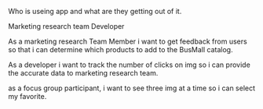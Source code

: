 Who is useing app and what are they getting out of it.

<!-- as a ______, I want _________ so that ___________. -->


Marketing research team
Developer


As a marketing research Team Member i want to get feedback from users so that i can determine which products to add to the BusMall catalog.

As a developer i want to track the number of clicks on img so i can provide the accurate data to marketing research team.

as a focus group participant, i want to see three img at a time so i can select my favorite.

<!-- from porspective what do i want to provide them and why -->